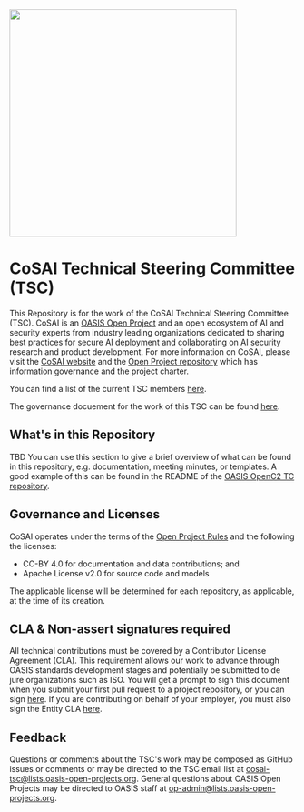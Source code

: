 
<img src="https://github.com/cosai-oasis/oasis-open-project/blob/main/artwork/cosai-logo.png" width="400">


# CoSAI Technical Steering Committee (TSC)

This Repository is for the work of the CoSAI Technical Steering Committee (TSC). CoSAI is an [OASIS Open Project](https://www.oasis-open.org/open-projects/) and an open ecosystem of AI and security experts from industry leading organizations dedicated to sharing best practices for secure AI deployment and collaborating on AI security research and product development. For more information on CoSAI, please visit the [CoSAI website](https://www.coalitionforsecureai.org/) and the [Open Project repository](https://github.com/cosai-oasis/oasis-open-project) which has information governance and the project charter.

You can find a list of the current TSC members [here](https://github.com/cosai-oasis/oasis-open-project/blob/main/TECHNICAL-STEERING-COMMITTEE.md).

The governance docuement for the work of this TSC can be found [here](https://github.com/cosai-oasis/oasis-open-project/blob/main/TSC-WS-GOVERNANCE.md).

## What's in this Repository

TBD You can use this section to give a brief overview of what can be found in this repository, e.g. documentation, meeting minutes, or templates. A good example of this can be found in the README of the [OASIS OpenC2 TC repository](https://github.com/oasis-tcs/openc2-tc-ops/blob/main/README.md).

## Governance and Licenses

CoSAI operates under the terms of the [Open Project Rules](https://www.oasis-open.org/policies-guidelines/open-projects-process) and the following the licenses:
* CC-BY 4.0 for documentation and data contributions; and
*  Apache License v2.0 for source code and models
  
The applicable license will be determined for each repository, as applicable, at the time of its
creation.

## CLA & Non-assert signatures required

All technical contributions must be covered by a Contributor License Agreement (CLA). This requirement allows our work to advance through OASIS standards development stages and potentially be submitted to de jure organizations such as ISO. You will get a prompt to sign this document when you submit your first pull request to a project repository, or you can sign [here](https://cla-assistant.io/cosai-oasis/oasis-open-project). If you are contributing on behalf of your employer, you must also sign the Entity CLA [here](https://www.oasis-open.org/open-projects/cla/entity-cla-20210630/).

## Feedback

Questions or comments about the TSC's work may be composed as GitHub issues or comments or may be directed to the TSC email list at [cosai-tsc@lists.oasis-open-projects.org](mailto:osai-tsc@lists.oasis-open-projects.org). General questions about OASIS Open Projects may be directed to OASIS staff at [op-admin@lists.oasis-open-projects.org](mailto:op-admin@lists.oasis-open-projects.org).
